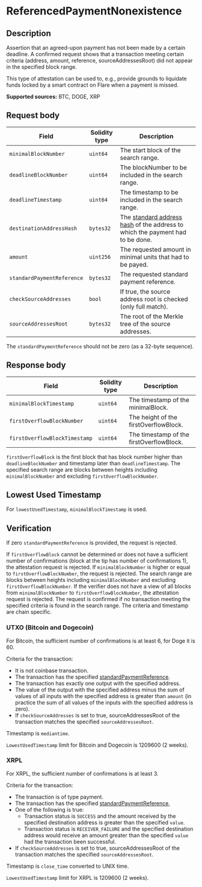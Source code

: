 # ReferencedPaymentNonexistence

## Description

Assertion that an agreed-upon payment has not been made by a certain deadline.
A confirmed request shows that a transaction meeting certain criteria (address, amount, reference, sourceAddressesRoot) did not appear in the specified block range.

This type of attestation can be used to, e.g., provide grounds to liquidate funds locked by a smart contract on Flare when a payment is missed.

**Supported sources:** BTC, DOGE, XRP

## Request body

| Field                      | Solidity type | Description                                                                                                           |
| -------------------------- | ------------- | --------------------------------------------------------------------------------------------------------------------- |
| `minimalBlockNumber`       | `uint64`      | The start block of the search range.                                                                                  |
| `deadlineBlockNumber`      | `uint64`      | The blockNumber to be included in the search range.                                                                   |
| `deadlineTimestamp`        | `uint64`      | The timestamp to be included in the search range.                                                                     |
| `destinationAddressHash`   | `bytes32`     | The [standard address hash](./Reference.md#standard-address-hash) of the address to which the payment had to be done. |
| `amount`                   | `uint256`     | The requested amount in minimal units that had to be payed.                                                           |
| `standardPaymentReference` | `bytes32`     | The requested standard payment reference.                                                                             |
| `checkSourceAddresses`     | `bool`        | If true, the source address root is checked (only full match).                                                        |
| `sourceAddressesRoot`      | `bytes32`     | The root of the Merkle tree of the source addresses.                                                                  |

The `standardPaymentReference` should not be zero (as a 32-byte sequence).

## Response body

| Field                         | Solidity type | Description                              |
| ----------------------------- | ------------- | ---------------------------------------- |
| `minimalBlockTimestamp`       | `uint64`      | The timestamp of the minimalBlock.       |
| `firstOverflowBlockNumber`    | `uint64`      | The height of the firstOverflowBlock.    |
| `firstOverflowBlockTimestamp` | `uint64`      | The timestamp of the firstOverflowBlock. |

`firstOverflowBlock` is the first block that has block number higher than `deadlineBlockNumber` and timestamp later than `deadlineTimestamp`.
The specified search range are blocks between heights including `minimalBlockNumber` and excluding `firstOverflowBlockNumber`.

## Lowest Used Timestamp

For `lowestUsedTimestamp`, `minimalBlockTimestamp` is used.

## Verification

If zero `standardPaymentReference` is provided, the request is rejected.

If `firstOverflowBlock` cannot be determined or does not have a sufficient number of confirmations (block at the tip has number of confirmations 1), the attestation request is rejected.
If `minimalBlockNumber` is higher or equal to `firstOverflowBlockNumber`, the request is rejected.
The search range are blocks between heights including `minimalBlockNumber` and excluding `firstOverflowBlockNumber`.
If the verifier does not have a view of all blocks from `minimalBlockNumber` to `firstOverflowBlockNumber`, the attestation request is rejected.
The request is confirmed if no transaction meeting the specified criteria is found in the search range.
The criteria and timestamp are chain specific.

### UTXO (Bitcoin and Dogecoin)

For Bitcoin, the sufficient number of confirmations is at least 6, for Doge it is 60.

Criteria for the transaction:

- It is not coinbase transaction.
- The transaction has the specified [standardPaymentReference](./Reference.md#standard-payment-reference).
- The transaction has exactly one output with the specified address.
- The value of the output with the specified address minus the sum of values of all inputs with the specified address is greater than `amount` (in practice the sum of all values of the inputs with the specified address is zero).
- If `checkSourceAddresses` is set to true, sourceAddressesRoot of the transaction matches the specified `sourceAddressesRoot`.

Timestamp is `mediantime`.

`LowestUsedTimestamp` limit for Bitcoin and Dogecoin is $1209600$ (2 weeks).

### XRPL

For XRPL, the sufficient number of confirmations is at least 3.

Criteria for the transaction:

- The transaction is of type payment.
- The transaction has the specified [standardPaymentReference](./Reference.md#standard-payment-reference),
- One of the following is true:
  - Transaction status is `SUCCESS` and the amount received by the specified destination address is greater than the specified `value`.
  - Transaction status is `RECEIVER_FAILURE` and the specified destination address would receive an amount greater than the specified `value` had the transaction been successful.
- If `checkSourceAddresses` is set to true, sourceAddressesRoot of the transaction matches the specified `sourceAddressesRoot`.

Timestamp is `close_time` converted to UNIX time.

`LowestUsedTimestamp` limit for XRPL is $1209600$ (2 weeks).
